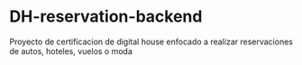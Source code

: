 # DH-reservation-backend
Proyecto de certificacion de digital house enfocado a realizar reservaciones de autos, hoteles, vuelos o moda
